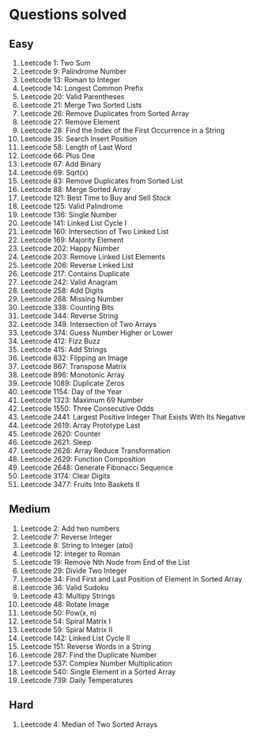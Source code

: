 # Questions solved

## Easy
1. Leetcode 1: Two Sum
2. Leetcode 9: Palindrome Number
3. Leetcode 13: Roman to Integer
4. Leetcode 14: Longest Common Prefix
5. Leetcode 20: Valid Parentheses
6. Leetcode 21: Merge Two Sorted Lists
7. Leetcode 26: Remove Duplicates from Sorted Array
8. Leetcode 27: Remove Element
9. Leetcode 28: Find the Index of the First Occurrence in a String
10. Leetcode 35: Search Insert Position
11. Leetcode 58: Length of Last Word
12. Leetcode 66: Plus One
13. Leetcode 67: Add Binary
14. Leetcode 69: Sqrt(x)
15. Leetcode 83: Remove Duplicates from Sorted List
16. Leetcode 88: Merge Sorted Array
17. Leetcode 121: Best Time to Buy and Sell Stock
18. Leetcode 125: Valid Palindrome
19. Leetcode 136: Single Number
20. Leetcode 141: Linked List Cycle I
21. Leetcode 160: Intersection of Two Linked List
22. Leetcode 169: Majority Element
23. Leetcode 202: Happy Number
24. Leetcode 203: Remove Linked List Elements
25. Leetcode 206: Reverse Linked List
26. Leetcode 217: Contains Duplicate
27. Leetcode 242: Valid Anagram
28. Leetcode 258: Add Digits
29. Leetcode 268: Missing Number
30. Leetcode 338: Counting Bits
31. Leetcode 344: Reverse String
32. Leetcode 349. Intersection of Two Arrays
33. Leetcode 374: Guess Number Higher or Lower
34. Leetcode 412: Fizz Buzz
35. Leetcode 415: Add Strings
36. Leetcode 832: Flipping an Image
37. Leetcode 867: Transpose Matrix
38. Leetcode 896: Monotonic Array
39. Leetcode 1089: Duplicate Zeros
40. Leetcode 1154: Day of the Year
41. Leetcode 1323: Maximum 69 Number
42. Leetcode 1550: Three Consecutive Odds
43. Leetcode 2441: Largest Positive Integer That Exists With Its Negative
44. Leetcode 2619: Array Prototype Last
45. Leetcode 2620: Counter
46. Leetcode 2621: Sleep
47. Leetcode 2626: Array Reduce Transformation
48. Leetcode 2629: Function Composition
49. Leetcode 2648: Generate Fibonacci Sequence
50. Leetcode 3174: Clear Digits
51. Leetcode 3477: Fruits Into Baskets II

## Medium
1. Leetcode 2: Add two numbers
2. Leetcode 7: Reverse Integer
3. Leetcode 8: String to Integer (atoi)
4. Leetcode 12: Integer to Roman
5. Leetcode 19: Remove Nth Node from End of the List
5. Leetcode 29: Divide Two Integer
6. Leetcode 34: Find First and Last Position of Element in Sorted Array
7. Leetcode 36: Valid Sudoku
8. Leetcode 43: Multipy Strings
9. Leetcode 48: Rotate Image
10. Leetcode 50: Pow(x, n)
11. Leetcode 54: Spiral Matrix I
12. Leetcode 59: Spiral Matrix II
13. Leetcode 142: Linked List Cycle II
14. Leetcode 151: Reverse Words in a String
15. Leetcode 287: Find the Duplicate Number
16. Leetcode 537: Complex Number Multiplication
17. Leetcode 540: Single Element in a Sorted Array
18. Leetcode 739: Daily Temperatures

## Hard
1. Leetcode 4: Median of Two Sorted Arrays
